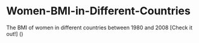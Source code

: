 # Women-BMI-in-Different-Countries
The BMI of women in different countries between 1980 and 2008
[Check it out!] ()
